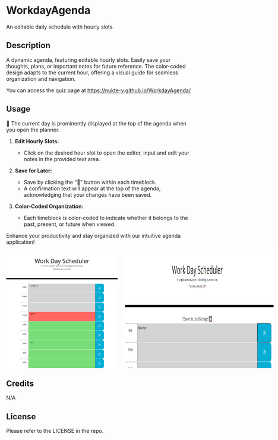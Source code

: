 # WorkdayAgenda

An editable daily schedule with hourly slots.

## Description

 A dynamic agenda, featuring editable hourly slots. Easily save your thoughts, plans, or important notes  for future reference. The color-coded design adapts to the current hour, offering a visual guide for seamless organization and navigation.

 You can access the quiz page at https://nukte-y.github.io/WorkdayAgenda/

## Usage

📅 The current day is prominently displayed at the top of the agenda when you open the planner.

1. **Edit Hourly Slots:**
   - Click on the desired hour slot to open the editor, input and edit your notes in the provided text area.

2. **Save for Later:**
   - Save by clicking the "💾" button within each timeblock.
   - A confirmation text will appear at the top of the agenda, acknowledging that your changes have been saved.

3. **Color-Coded Organization:**
   - Each timeblock is color-coded to indicate whether it belongs to the past, present, or future when viewed.

Enhance your productivity and stay organized with our intuitive agenda application!

<div style="display: flex; gap: 20px;">
  <img src="./images/127.0.0.1_5500_index.html (1).png" width="300">
  <img src="./images/Screenshot 2024-01-23 170030.png" width="400">
</div>

## Credits
N/A

## License
Please refer to the LICENSE in the repo.
